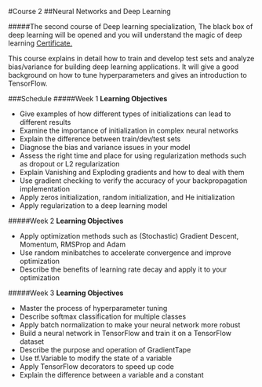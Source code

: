 #Course 2
##Neural Networks and Deep Learning

#####The second course of Deep learning specialization, The black box of deep learning will be opened and you will understand the magic of deep learning [Certificate.](https://coursera.org/share/b244684598b4b46d44978c5f21a6aa3f)

This course explains in detail how to train and develop test sets and analyze bias/variance for building deep learning applications. 
It will give a good background on how to tune hyperparameters and gives an introduction to TensorFlow.



###Schedule
#####Week 1
**Learning Objectives**

- Give examples of how different types of initializations can lead to different results
- Examine the importance of initialization in complex neural networks
- Explain the difference between train/dev/test sets
- Diagnose the bias and variance issues in your model
- Assess the right time and place for using regularization methods such as dropout or L2 regularization
- Explain Vanishing and Exploding gradients and how to deal with them
- Use gradient checking to verify the accuracy of your backpropagation implementation
- Apply zeros initialization, random initialization, and He initialization
- Apply regularization to a deep learning model
  
#####Week 2
**Learning Objectives**
 
- Apply optimization methods such as (Stochastic) Gradient Descent, Momentum, RMSProp and Adam
- Use random minibatches to accelerate convergence and improve optimization
- Describe the benefits of learning rate decay and apply it to your optimization


#####Week 3
**Learning Objectives** 

- Master the process of hyperparameter tuning
- Describe softmax classification for multiple classes
- Apply batch normalization to make your neural network more robust
- Build a neural network in TensorFlow and train it on a TensorFlow dataset
- Describe the purpose and operation of GradientTape
- Use tf.Variable to modify the state of a variable
- Apply TensorFlow decorators to speed up code
- Explain the difference between a variable and a constant


